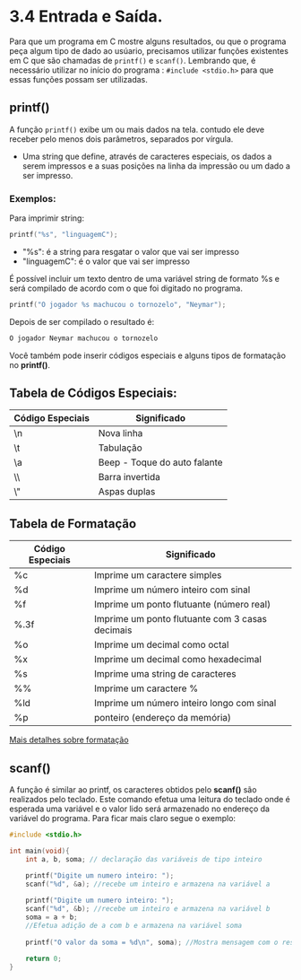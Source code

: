 # 3.4 Entrada e Saída.

Para que um programa em C mostre alguns resultados, ou que o programa peça algum tipo de dado ao usúario, precisamos utilizar funções existentes em C que são chamadas de `printf()` e `scanf()`. Lembrando que, é necessário utilizar no início do programa : `#include <stdio.h>` para que essas funções possam ser utilizadas.

## printf()

A função `printf()` exibe um ou mais dados na tela. contudo ele deve receber pelo menos dois parâmetros, separados por vírgula.

- Uma string que define, através de caracteres especiais, os dados a serem impressos e a suas posições na linha da impressão ou um dado a ser impresso.


### Exemplos:
Para imprimir string:

```c
printf("%s", "linguagemC");
```
- "%s": é a string para resgatar o valor que vai ser impresso
- "linguagemC": é o valor que vai ser impresso

É possível incluir um texto dentro de uma variável string de formato %s e será compilado de acordo com o que foi digitado no programa.

```c
printf("O jogador %s machucou o tornozelo", "Neymar");
```

Depois de ser compilado o resultado é:

```c
O jogador Neymar machucou o tornozelo
```

Você também pode inserir códigos especiais e alguns tipos de formatação no **printf()**.

## Tabela de Códigos Especiais:

|Código Especiais | Significado |
|-----------------| ------------
| \n| Nova linha |
| \t | Tabulação |
| \a | Beep - Toque do auto falante |
| \\\ | Barra invertida |
| \\" | Aspas duplas|

## Tabela de Formatação 

|Código Especiais | Significado |
|-----------------| ------------|
| %c | Imprime um caractere simples |
| %d | Imprime um número inteiro com sinal |
| %f | Imprime um ponto flutuante (número real) |
| %.3f | Imprime um ponto flutuante com 3 casas decimais |
| %o | Imprime um decimal como octal |
| %x | Imprime um decimal como hexadecimal |
| %s | Imprime uma string de caracteres |
| %% | Imprime um caractere % |
| %ld | Imprime um número inteiro longo com sinal |
| %p | ponteiro (endereço da memória) |
[Mais detalhes sobre formatação](http://www.cplusplus.com/reference/cstdio/printf/)

## scanf()

A função é similar ao printf, os caracteres obtidos pelo **scanf()** são realizados pelo teclado. Este comando efetua uma leitura do teclado onde é esperada uma variável e o valor lido será armazenado no endereço da variável do programa. Para ficar mais claro segue o exemplo:


```c
#include <stdio.h>

int main(void){
    int a, b, soma; // declaração das variáveis de tipo inteiro

    printf("Digite um numero inteiro: ");
    scanf("%d", &a); //recebe um inteiro e armazena na variável a
  
    printf("Digite um numero inteiro: ");
    scanf("%d", &b); //recebe um inteiro e armazena na variável b
    soma = a + b;
    //Efetua adição de a com b e armazena na variável soma
  
    printf("O valor da soma = %d\n", soma); //Mostra mensagem com o resultado
  
    return 0;
}
```

